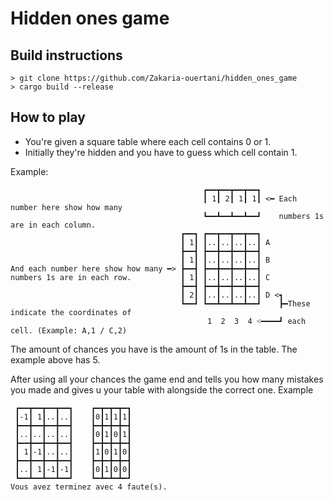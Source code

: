 # Hidden ones game

## Build instructions
```
> git clone https://github.com/Zakaria-ouertani/hidden_ones_game
> cargo build --release
```

## How to play
* You're given a square table where each cell contains 0 or 1.
* Initially they're hidden and you have to guess which cell contain 1.

Example: 
```
                                           ┏━━┳━━┳━━┳━━┓
                                           ┃ 1┃ 2┃ 1┃ 1┃ <━ Each number here show how many 
                                           ┗━━┻━━┻━━┻━━┛    numbers 1s are in each column.
                                      ┏━━┓ ┏━━┳━━┳━━┳━━┓
                                      ┃ 1┃ ┃..┃..┃..┃..┃ A
                                      ┣━━┫ ┣━━╋━━╋━━╋━━┫
                                      ┃ 1┃ ┃..┃..┃..┃..┃ B
And each number here show how many ━> ┣━━┫ ┣━━╋━━╋━━╋━━┫
numbers 1s are in each row.           ┃ 1┃ ┃..┃..┃..┃..┃ C
                                      ┣━━┫ ┣━━╋━━╋━━╋━━┫
                                      ┃ 2┃ ┃..┃..┃..┃..┃ D <┓  
                                      ┗━━┛ ┗━━┻━━┻━━┻━━┛    ┣━These indicate the coordinates of 
                                            1  2  3  4 ˂━━━━┛ each cell. (Example: A,1 / C,2)
```

The amount of chances you have is the amount of 1s in the table.
The example above has 5.

After using all your chances the game end and tells you how many mistakes you made and gives u your table with alongside the correct one.
Example
```
 ┏━━┳━━┳━━┳━━┓    ┏━┳━┳━┳━┓
 ┃-1┃ 1┃..┃..┃    ┃0┃1┃1┃1┃
 ┣━━╋━━╋━━╋━━┫    ┣━╋━╋━╋━┫
 ┃..┃..┃..┃..┃    ┃0┃1┃0┃1┃
 ┣━━╋━━╋━━╋━━┫    ┣━╋━╋━╋━┫
 ┃ 1┃-1┃..┃..┃    ┃1┃0┃1┃0┃
 ┣━━╋━━╋━━╋━━┫    ┣━╋━╋━╋━┫
 ┃..┃ 1┃-1┃-1┃    ┃0┃1┃0┃0┃
 ┗━━┻━━┻━━┻━━┛    ┗━┻━┻━┻━┛
Vous avez terminez avec 4 faute(s).
 ```
 
